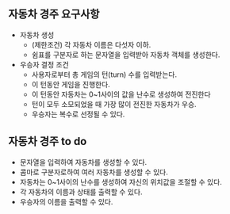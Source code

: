 ## 자동차 경주 요구사항
- 자동차 생성
  - (제한조건) 각 자동차 이름은 다섯자 이하.
  - 쉼표를 구분자로 하는 문자열을 입력받아 자동차 객체를 생성한다.
- 우승자 결정 조건
  - 사용자로부터 총 게임의 턴(turn) 수를 입력받는다.
  - 이 턴동안 게임을 진행한다.
  - 이 턴동안 자동차는 0~1사이의 값을 난수로 생성하여 전진한다
  - 턴이 모두 소모되었을 때 가장 많이 전진한 자동차가 우승.
  - 우승자는 복수로 선정될 수 있다.
  
## 자동차 경주 to do
- 문자열을 입력하여 자동차를 생성할 수 있다.
- 콤마로 구분자로하여 여러 자동차를 생성할 수 있다.
- 자동차는 0~1사이의 난수를 생성하여 자신의 위치값을 조절할 수 있다.
- 각 자동차의 이름과 상태를 출력할 수 있다.
- 우승자의 이름을 출력할 수 있다.




    